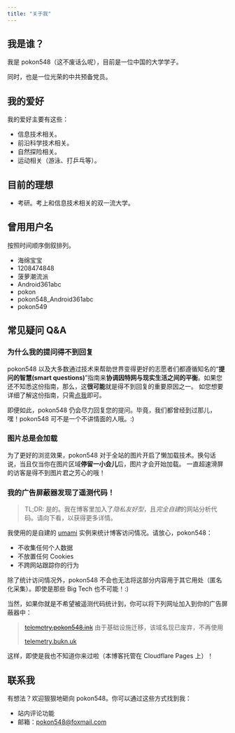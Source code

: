 ```yaml
---
title: "关于我"
---
```

## 我是谁？

我是 pokon548（这不废话么呢），目前是一位中国的大学学子。

同时，也是一位光荣的中共预备党员。

## 我的爱好

我的爱好主要有这些：

*   信息技术相关。
*   前沿科学技术相关。
*   自然探险相关。
*   运动相关（游泳、打乒乓等）。

## 目前的理想

*   考研。考上和信息技术相关的双一流大学。

## 曾用用户名

按照时间顺序倒叙排列。

*   海绵宝宝
*   1208474848
*   菠萝潮流派
*   Android361abc
*   pokon
*   pokon548_Android361abc
*   pokon549

## 常见疑问 Q&amp;A

### 为什么我的提问得不到回复

pokon548 以及大多数通过技术来帮助世界变得更好的志愿者们都遵循知名的“**提问的智慧(smart questions)**”指南来**协调因特网与现实生活之间的平衡**。如果您还不知悉这份指南，那么，这**很可能**就是得不到回复的重要原因之一。
如您想要详细了解这份指南，只需[点我](/how2ask/)即可。

即便如此，pokon548 仍会尽力回复您的提问。毕竟，我们都曾经到过那儿，嘿！pokon548 可不是一个不讲情面的人哦。:)

### 图片总是会加载

为了更好的浏览效果，pokon548 对于全站的图片开启了懒加载技术。换句话说，当且仅当你在图片区域**停留一小会儿**后，图片才会开始加载。
一直超速滑屏的访客是得不到图片君之芳心的哦！

### 我的广告屏蔽器发现了遥测代码！

> TL;DR: 是的。我在博客里加入了*隐私友好型*，且*完全自建*的网站分析代码。请向下看，以获得更多详情。

我使用的是自建的 [umami](https://umami.is) 实例来统计博客访问情况。请放心，pokon548：
- 不收集任何个人数据
- 不放置任何 Cookies
- 不跨网站跟踪你的行为

除了统计访问情况外，pokon548 不会也无法将这部分内容用于其它用处（匿名化采集）。即使是那些 Big Tech 也不可能！:)

当然，如果你就是不希望被遥测代码统计到，你可以将下列网址加入到你的广告屏蔽器中：
> ~~[telemetry.pokon548.ink](https://telemetry.pokon548.ink)~~ 由于基础设施迁移，该域名现已废弃，不再使用
> 
> [telemetry.bukn.uk](https://telemetry.bukn.uk)

这样，即使是我也不知道你来过啦（本博客托管在 Cloudflare Pages 上）！

## [](#联系我 "联系我")联系我

有想法？欢迎狠狠地砸向 pokon548。你可以通过这些方式找到我：

*   站内评论功能
*   邮箱：[pokon548@foxmail.com](mailto:pokon548@foxmail.com)
